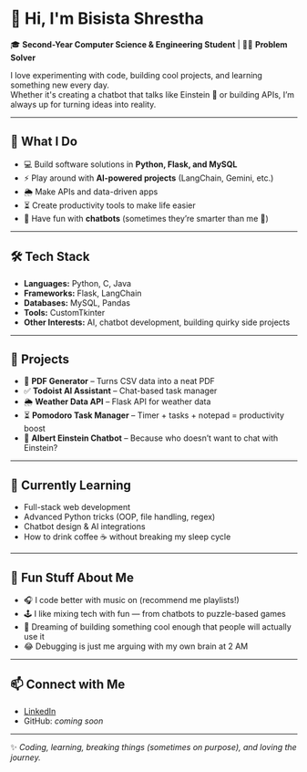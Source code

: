 # 👋 Hi, I'm Bisista Shrestha

🎓 **Second-Year Computer Science & Engineering Student** | 👨‍💻 **Problem Solver**  

I love experimenting with code, building cool projects, and learning something new every day.  
Whether it's creating a chatbot that talks like Einstein 🤯 or building APIs, I’m always up for turning ideas into reality.  

---

## 🚀 What I Do
- 💻 Build software solutions in **Python, Flask, and MySQL**  
- ⚡ Play around with **AI-powered projects** (LangChain, Gemini, etc.)  
- 🌦️ Make APIs and data-driven apps  
- ⏳ Create productivity tools to make life easier  
- 🤖 Have fun with **chatbots** (sometimes they’re smarter than me 👀)  

---

## 🛠️ Tech Stack
- **Languages:** Python, C, Java 
- **Frameworks:** Flask, LangChain  
- **Databases:** MySQL, Pandas  
- **Tools:** CustomTkinter  
- **Other Interests:** AI, chatbot development, building quirky side projects  

---

## 📌 Projects
- 📄 **PDF Generator** – Turns CSV data into a neat PDF  
- ✅ **Todoist AI Assistant** – Chat-based task manager  
- 🌦️ **Weather Data API** – Flask API for weather data  
- ⏳ **Pomodoro Task Manager** – Timer + tasks + notepad = productivity boost  
- 🤖 **Albert Einstein Chatbot** – Because who doesn’t want to chat with Einstein?  

---

## 🌱 Currently Learning
- Full-stack web development 
- Advanced Python tricks (OOP, file handling, regex)  
- Chatbot design & AI integrations  
- How to drink coffee ☕ without breaking my sleep cycle  

---

## 🎉 Fun Stuff About Me
- 🎧 I code better with music on (recommend me playlists!)  
- 🕹️ I like mixing tech with fun — from chatbots to puzzle-based games  
- 🚀 Dreaming of building something cool enough that people will actually use it  
- 😂 Debugging is just me arguing with my own brain at 2 AM  

---

## 📫 Connect with Me
- [LinkedIn](https://www.linkedin.com/in/bisista)  
- GitHub: *coming soon* 

---
✨ *Coding, learning, breaking things (sometimes on purpose), and loving the journey.*  
